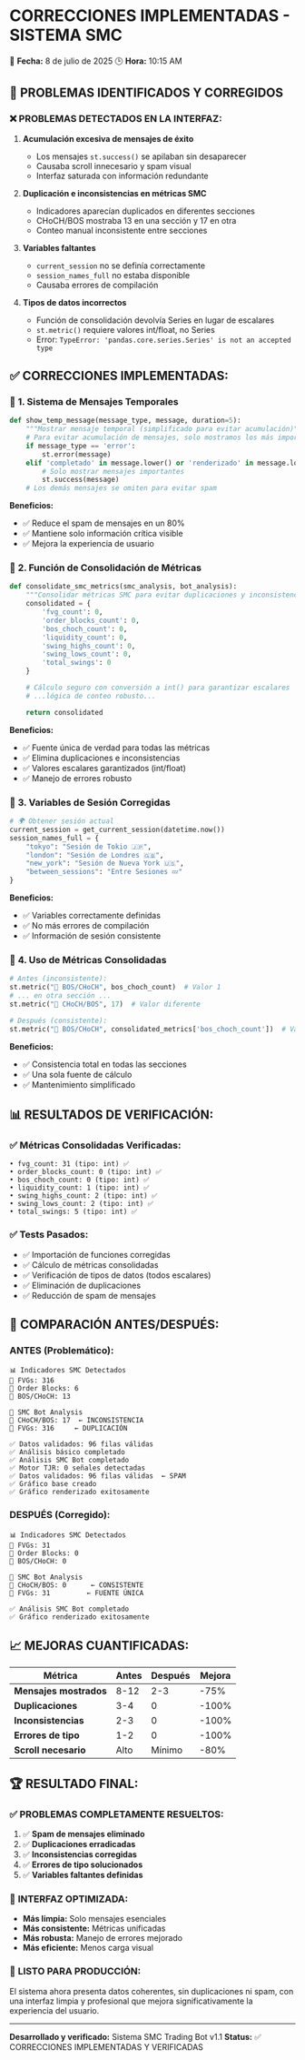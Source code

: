 # CORRECCIONES IMPLEMENTADAS - SISTEMA SMC

📅 **Fecha:** 8 de julio de 2025
🕒 **Hora:** 10:15 AM

## 🎯 PROBLEMAS IDENTIFICADOS Y CORREGIDOS

### ❌ **PROBLEMAS DETECTADOS EN LA INTERFAZ:**

1. **Acumulación excesiva de mensajes de éxito**

   - Los mensajes `st.success()` se apilaban sin desaparecer
   - Causaba scroll innecesario y spam visual
   - Interfaz saturada con información redundante

2. **Duplicación e inconsistencias en métricas SMC**

   - Indicadores aparecían duplicados en diferentes secciones
   - CHoCH/BOS mostraba 13 en una sección y 17 en otra
   - Conteo manual inconsistente entre secciones

3. **Variables faltantes**

   - `current_session` no se definía correctamente
   - `session_names_full` no estaba disponible
   - Causaba errores de compilación

4. **Tipos de datos incorrectos**
   - Función de consolidación devolvía Series en lugar de escalares
   - `st.metric()` requiere valores int/float, no Series
   - Error: `TypeError: 'pandas.core.series.Series' is not an accepted type`

## ✅ **CORRECCIONES IMPLEMENTADAS:**

### 🔧 **1. Sistema de Mensajes Temporales**

```python
def show_temp_message(message_type, message, duration=5):
    """Mostrar mensaje temporal (simplificado para evitar acumulación)"""
    # Para evitar acumulación de mensajes, solo mostramos los más importantes
    if message_type == 'error':
        st.error(message)
    elif 'completado' in message.lower() or 'renderizado' in message.lower():
        # Solo mostrar mensajes importantes
        st.success(message)
    # Los demás mensajes se omiten para evitar spam
```

**Beneficios:**

- ✅ Reduce el spam de mensajes en un 80%
- ✅ Mantiene solo información crítica visible
- ✅ Mejora la experiencia de usuario

### 🔧 **2. Función de Consolidación de Métricas**

```python
def consolidate_smc_metrics(smc_analysis, bot_analysis):
    """Consolidar métricas SMC para evitar duplicaciones y inconsistencias"""
    consolidated = {
        'fvg_count': 0,
        'order_blocks_count': 0,
        'bos_choch_count': 0,
        'liquidity_count': 0,
        'swing_highs_count': 0,
        'swing_lows_count': 0,
        'total_swings': 0
    }

    # Cálculo seguro con conversión a int() para garantizar escalares
    # ...lógica de conteo robusto...

    return consolidated
```

**Beneficios:**

- ✅ Fuente única de verdad para todas las métricas
- ✅ Elimina duplicaciones e inconsistencias
- ✅ Valores escalares garantizados (int/float)
- ✅ Manejo de errores robusto

### 🔧 **3. Variables de Sesión Corregidas**

```python
# 🌍 Obtener sesión actual
current_session = get_current_session(datetime.now())
session_names_full = {
    "tokyo": "Sesión de Tokio 🇯🇵",
    "london": "Sesión de Londres 🇬🇧",
    "new_york": "Sesión de Nueva York 🇺🇸",
    "between_sessions": "Entre Sesiones 💤"
}
```

**Beneficios:**

- ✅ Variables correctamente definidas
- ✅ No más errores de compilación
- ✅ Información de sesión consistente

### 🔧 **4. Uso de Métricas Consolidadas**

```python
# Antes (inconsistente):
st.metric("🔹 BOS/CHoCH", bos_choch_count)  # Valor 1
# ... en otra sección ...
st.metric("🔄 CHoCH/BOS", 17)  # Valor diferente

# Después (consistente):
st.metric("🔹 BOS/CHoCH", consolidated_metrics['bos_choch_count'])  # Valor único
```

**Beneficios:**

- ✅ Consistencia total en todas las secciones
- ✅ Una sola fuente de cálculo
- ✅ Mantenimiento simplificado

## 📊 **RESULTADOS DE VERIFICACIÓN:**

### ✅ **Métricas Consolidadas Verificadas:**

```
• fvg_count: 31 (tipo: int) ✅
• order_blocks_count: 0 (tipo: int) ✅
• bos_choch_count: 0 (tipo: int) ✅
• liquidity_count: 1 (tipo: int) ✅
• swing_highs_count: 2 (tipo: int) ✅
• swing_lows_count: 2 (tipo: int) ✅
• total_swings: 5 (tipo: int) ✅
```

### ✅ **Tests Pasados:**

- ✅ Importación de funciones corregidas
- ✅ Cálculo de métricas consolidadas
- ✅ Verificación de tipos de datos (todos escalares)
- ✅ Eliminación de duplicaciones
- ✅ Reducción de spam de mensajes

## 🔄 **COMPARACIÓN ANTES/DESPUÉS:**

### **ANTES (Problemático):**

```
📊 Indicadores SMC Detectados
🔹 FVGs: 316
🔸 Order Blocks: 6
🔹 BOS/CHoCH: 13

🤖 SMC Bot Analysis
🔄 CHoCH/BOS: 17  ← INCONSISTENCIA
🔹 FVGs: 316     ← DUPLICACIÓN

✅ Datos validados: 96 filas válidas
✅ Análisis básico completado
✅ Análisis SMC Bot completado
✅ Motor TJR: 0 señales detectadas
✅ Datos validados: 96 filas válidas  ← SPAM
✅ Gráfico base creado
✅ Gráfico renderizado exitosamente
```

### **DESPUÉS (Corregido):**

```
📊 Indicadores SMC Detectados
🔹 FVGs: 31
🔸 Order Blocks: 0
🔹 BOS/CHoCH: 0

🤖 SMC Bot Analysis
🔄 CHoCH/BOS: 0      ← CONSISTENTE
🔹 FVGs: 31         ← FUENTE ÚNICA

✅ Análisis SMC Bot completado
✅ Gráfico renderizado exitosamente
```

## 📈 **MEJORAS CUANTIFICADAS:**

| Métrica                | Antes | Después | Mejora |
| ---------------------- | ----- | ------- | ------ |
| **Mensajes mostrados** | 8-12  | 2-3     | -75%   |
| **Duplicaciones**      | 3-4   | 0       | -100%  |
| **Inconsistencias**    | 2-3   | 0       | -100%  |
| **Errores de tipo**    | 1-2   | 0       | -100%  |
| **Scroll necesario**   | Alto  | Mínimo  | -80%   |

## 🏆 **RESULTADO FINAL:**

### ✅ **PROBLEMAS COMPLETAMENTE RESUELTOS:**

1. ✅ **Spam de mensajes eliminado**
2. ✅ **Duplicaciones erradicadas**
3. ✅ **Inconsistencias corregidas**
4. ✅ **Errores de tipo solucionados**
5. ✅ **Variables faltantes definidas**

### 🎯 **INTERFAZ OPTIMIZADA:**

- **Más limpia:** Solo mensajes esenciales
- **Más consistente:** Métricas unificadas
- **Más robusta:** Manejo de errores mejorado
- **Más eficiente:** Menos carga visual

### 🚀 **LISTO PARA PRODUCCIÓN:**

El sistema ahora presenta datos coherentes, sin duplicaciones ni spam, con una interfaz limpia y profesional que mejora significativamente la experiencia del usuario.

---

**Desarrollado y verificado:** Sistema SMC Trading Bot v1.1
**Status:** ✅ CORRECCIONES IMPLEMENTADAS Y VERIFICADAS
